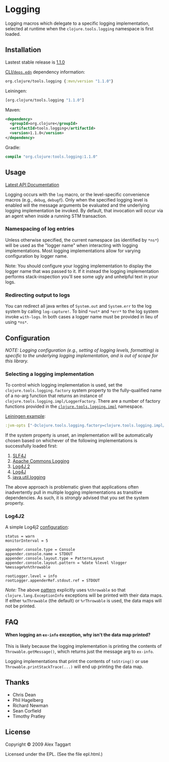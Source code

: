 # Logging

Logging macros which delegate to a specific logging implementation, selected
at runtime when the `clojure.tools.logging` namespace is first loaded.

## Installation

Lastest stable release is [1.1.0]

[CLI/`deps.edn`](https://clojure.org/reference/deps_and_cli) dependency information:
```clojure
org.clojure/tools.logging {:mvn/version "1.1.0"}
```

Leiningen:

```clojure
[org.clojure/tools.logging "1.1.0"]
```

Maven:

```xml
<dependency>
  <groupId>org.clojure</groupId>
  <artifactId>tools.logging</artifactId>
  <version>1.1.0</version>
</dependency>
```

Gradle:

```clojure
compile "org.clojure:tools.logging:1.1.0"
```


## Usage

[Latest API Documentation](http://clojure.github.com/tools.logging)

Logging occurs with the `log` macro, or the level-specific convenience macros
(e.g., `debug`, `debugf`). Only when the specified logging level is enabled will
the message arguments be evaluated and the underlying logging implementation be
invoked. By default, that invocation will occur via an agent when inside a
running STM transaction.

### Namespacing of log entries

Unless otherwise specified, the current namespace (as identified by `*ns*`) will
be used as the "logger name" when interacting with logging implementations. Most
logging implementations allow for varying configuration by logger name.

Note: You should configure your logging implementation to display the logger
name that was passed to it. If it instead the logging implementation performs
stack-inspection you'll see some ugly and unhelpful text in your logs.

### Redirecting output to logs

You can redirect all java writes of `System.out` and `System.err` to the log
system by calling `log-capture!`.  To bind `*out*` and `*err*` to the log system
invoke `with-logs`.  In both cases a logger name must be provided in lieu of
using `*ns*`.

## Configuration

_NOTE: Logging configuration (e.g., setting of logging levels, formatting) is
specific to the underlying logging implementation, and is out of scope for this
library._

### Selecting a logging implementation

To control which logging implementation is used, set the `clojure.tools.logging.factory`
system property to the fully-qualified name of a no-arg function that returns an
instance of `clojure.tools.logging.impl/LoggerFactory`. There are a number of
factory functions provided in the [`clojure.tools.logging.impl`](https://clojure.github.io/tools.logging/#clojure.tools.logging.impl/find-factory)
namespace.

[Leiningen example]:

```clojure
:jvm-opts ["-Dclojure.tools.logging.factory=clojure.tools.logging.impl/slf4j-factory"]
```

If the system property is unset, an implementation will be automatically chosen
based on whichever of the following implementations is successfully loaded first:

1. [SLF4J]
2. [Apache Commons Logging]
3. [Log4J 2]
4. [Log4J]
5. [java.util.logging]

The above approach is problematic given that applications often inadvertently pull
in multiple logging implementations as transitive dependencies. As such, it is
_strongly_ advised that you set the system property.

### Log4J2

A simple Log4j2 [configuration](https://logging.apache.org/log4j/2.x/manual/configuration.html):

```properties
status = warn
monitorInterval = 5

appender.console.type = Console
appender.console.name = STDOUT
appender.console.layout.type = PatternLayout
appender.console.layout.pattern = %date %level %logger %message%n%throwable

rootLogger.level = info
rootLogger.appenderRef.stdout.ref = STDOUT
```

*Note:* The above [pattern](https://logging.apache.org/log4j/2.x/manual/layouts.html#Patterns)
explicitly uses `%throwable` so that `clojure.lang.ExceptionInfo` exceptions
will be printed with their data maps. If either `%xThrowable` (the default) or
`%rThrowable` is used, the data maps will not be printed.

## FAQ

#### When logging an `ex-info` exception, why isn't the data map printed?

This is likely because the logging implementation is printing the contents of
`Throwable.getMessage()`, which returns just the message arg to `ex-info`.

Logging implementations that print the contents of `toString()` or use `Throwable.printStackTrace(...)`
will end up printing the data map.

## Thanks

* Chris Dean
* Phil Hagelberg
* Richard Newman
* Sean Corfield
* Timothy Pratley

## License

Copyright © 2009 Alex Taggart

Licensed under the EPL. (See the file epl.html.)


[1.1.0]: https://github.com/clojure/tools.logging/tree/tools.logging-1.1.0
[Leiningen example]: https://github.com/technomancy/leiningen/blob/master/doc/TUTORIAL.md#setting-jvm-options
[SLF4J]: http://www.slf4j.org/
[Apache Commons Logging]: https://commons.apache.org/logging
[Log4J 2]: https://logging.apache.org/log4j/2.x/
[Log4J]: http://logging.apache.org/log4j/1.2/
[java.util.logging]: https://docs.oracle.com/en/java/javase/13/docs/api/java.logging/java/util/logging/package-summary.html 
